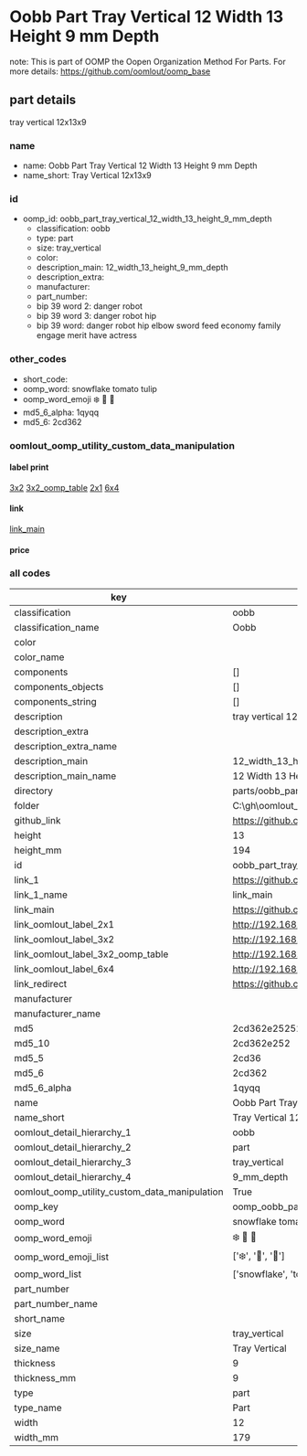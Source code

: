 # Oobb Part Tray Vertical 12 Width 13 Height 9 mm Depth  

note: This is part of OOMP the Oopen Organization Method For Parts. For more details: https://github.com/oomlout/oomp_base

##  part details
  



tray vertical 12x13x9



### name
* name: Oobb Part Tray Vertical 12 Width 13 Height 9 mm Depth
* name_short: Tray Vertical 12x13x9 
### id
* oomp_id: oobb_part_tray_vertical_12_width_13_height_9_mm_depth
  * classification: oobb
  * type: part
  * size: tray_vertical
  * color: 
  * description_main: 12_width_13_height_9_mm_depth
  * description_extra: 
  * manufacturer: 
  * part_number: 
  * bip 39 word 2: danger robot
  * bip 39 word 3: danger robot hip
  * bip 39 word: danger robot hip elbow sword feed economy family engage merit have actress

### other_codes
* short_code: 
* oomp_word: snowflake tomato tulip
* oomp_word_emoji :snowflake: :tomato: :tulip:
* md5_6_alpha: 1qyqq
* md5_6: 2cd362






### oomlout_oomp_utility_custom_data_manipulation
#### label print
[3x2](http://192.168.1.245:1112/?label=oomp%201qyqq)
[3x2_oomp_table](http://192.168.1.108:1112/?label=oomp%201qyqq)
[2x1](http://192.168.1.242:1112/?label=oomp%201qyqq)
[6x4](http://192.168.1.55:1112/?label=oomp%201qyqq)    

#### link

[link_main](https://github.com/oomlout/oomlout_oobb_version_4_generated_parts/tree/main/navigation_oomp/oobb/part/tray_vertical/12_width_13_height_9_mm_depth/part)                              

#### price







### all codes 
| key | value |  
| --- | --- |  
| classification | oobb |  
| classification_name | Oobb |  
| color |  |  
| color_name |  |  
| components | [] |  
| components_objects | [] |  
| components_string | [] |  
| description | tray vertical 12x13x9 |  
| description_extra |  |  
| description_extra_name |  |  
| description_main | 12_width_13_height_9_mm_depth |  
| description_main_name | 12 Width 13 Height 9 mm Depth |  
| directory | parts/oobb_part_tray_vertical_12_width_13_height_9_mm_depth |  
| folder | C:\gh\oomlout_oobb_version_4_generated_parts\parts\oobb_part_tray_vertical_12_width_13_height_9_mm_depth |  
| github_link | https://github.com/oomlout/oomlout_oomp_part_src/tree/main/parts/oobb_part_tray_vertical_12_width_13_height_9_mm_depth |  
| height | 13 |  
| height_mm | 194 |  
| id | oobb_part_tray_vertical_12_width_13_height_9_mm_depth |  
| link_1 | https://github.com/oomlout/oomlout_oobb_version_4_generated_parts/tree/main/navigation_oomp/oobb/part/tray_vertical/12_width_13_height_9_mm_depth/part |  
| link_1_name | link_main |  
| link_main | https://github.com/oomlout/oomlout_oobb_version_4_generated_parts/tree/main/navigation_oomp/oobb/part/tray_vertical/12_width_13_height_9_mm_depth/part |  
| link_oomlout_label_2x1 | http://192.168.1.242:1112/?label=oomp%201qyqq |  
| link_oomlout_label_3x2 | http://192.168.1.245:1112/?label=oomp%201qyqq |  
| link_oomlout_label_3x2_oomp_table | http://192.168.1.108:1112/?label=oomp%201qyqq |  
| link_oomlout_label_6x4 | http://192.168.1.55:1112/?label=oomp%201qyqq |  
| link_redirect | https://github.com/oomlout/oomlout_oobb_version_4_generated_parts/tree/main/parts/oobb_tray_vertical_12_13_09 |  
| manufacturer |  |  
| manufacturer_name |  |  
| md5 | 2cd362e2525288c552ee2472d7eec9bb |  
| md5_10 | 2cd362e252 |  
| md5_5 | 2cd36 |  
| md5_6 | 2cd362 |  
| md5_6_alpha | 1qyqq |  
| name | Oobb Part Tray Vertical 12 Width 13 Height 9 mm Depth |  
| name_short | Tray Vertical 12x13x9  |  
| oomlout_detail_hierarchy_1 | oobb |  
| oomlout_detail_hierarchy_2 | part |  
| oomlout_detail_hierarchy_3 | tray_vertical |  
| oomlout_detail_hierarchy_4 | 9_mm_depth |  
| oomlout_oomp_utility_custom_data_manipulation | True |  
| oomp_key | oomp_oobb_part_tray_vertical_12_width_13_height_9_mm_depth |  
| oomp_word | snowflake tomato tulip |  
| oomp_word_emoji | :snowflake: :tomato: :tulip: |  
| oomp_word_emoji_list | [':snowflake:', ':tomato:', ':tulip:'] |  
| oomp_word_list | ['snowflake', 'tomato', 'tulip'] |  
| part_number |  |  
| part_number_name |  |  
| short_name |  |  
| size | tray_vertical |  
| size_name | Tray Vertical |  
| thickness | 9 |  
| thickness_mm | 9 |  
| type | part |  
| type_name | Part |  
| width | 12 |  
| width_mm | 179 |  
